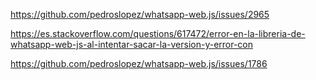 https://github.com/pedroslopez/whatsapp-web.js/issues/2965

https://es.stackoverflow.com/questions/617472/error-en-la-libreria-de-whatsapp-web-js-al-intentar-sacar-la-version-y-error-con

https://github.com/pedroslopez/whatsapp-web.js/issues/1786
